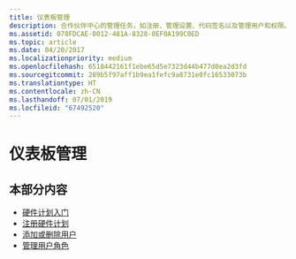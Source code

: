 ```yaml
---
title: 仪表板管理
description: 合作伙伴中心的管理任务，如注册、管理设置、代码签名以及管理用户和权限。
ms.assetid: 078FDCAE-0012-481A-8328-0EF0A199C0ED
ms.topic: article
ms.date: 04/20/2017
ms.localizationpriority: medium
ms.openlocfilehash: 6518442161f1ebe65d5e7323d44b477d0ea2d3fd
ms.sourcegitcommit: 289b5f97aff1b9ea1fefc9a8731e0fc16533073b
ms.translationtype: HT
ms.contentlocale: zh-CN
ms.lasthandoff: 07/01/2019
ms.locfileid: "67492520"
---
```

# <a name="dashboard-administration"></a>仪表板管理

## <a name="in-this-section"></a>本部分内容

- [硬件计划入门](get-started-with-the-hardware-dashboard.md)
- [注册硬件计划](register-for-the-hardware-program.md)
- [添加或删除用户](adding-or-removing-users.md)
- [管理用户角色](managing-user-roles.md)
